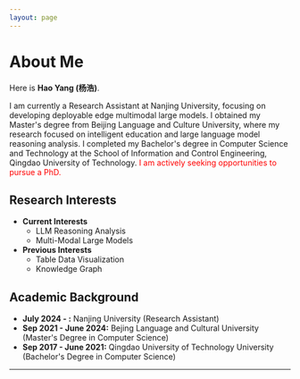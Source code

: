 ```yaml
---
layout: page
---
```


# About Me

<!-- <img src="https://caihanlin.com/caihanlin.jpg" class="floatpic" width="360" height="480"> -->

Here is **Hao Yang (杨浩)**.

I am currently a Research Assistant at Nanjing University, focusing on developing deployable edge multimodal large models. I obtained my Master's degree from Beijing Language and Culture University, where my research focused on intelligent education and large language model reasoning analysis. I completed my Bachelor's degree in Computer Science and Technology at the School of Information and Control Engineering, Qingdao University of Technology. <span style="color:red">I am actively seeking opportunities to pursue a PhD.</span>

## Research Interests
  - **Current Interests**
    - LLM Reasoning Analysis
    - Multi-Modal Large Models
  - **Previous Interests**
    - Table Data Visualization
    - Knowledge Graph


## Academic Background

- **July 2024 - :** Nanjing University (Research Assistant)
- **Sep 2021 - June 2024:** Bejing Language and Cultural University (Master's Degree in Computer Science)
- **Sep 2017 - June 2021:** Qingdao University of Technology University (Bachelor's Degree in Computer Science)
---

